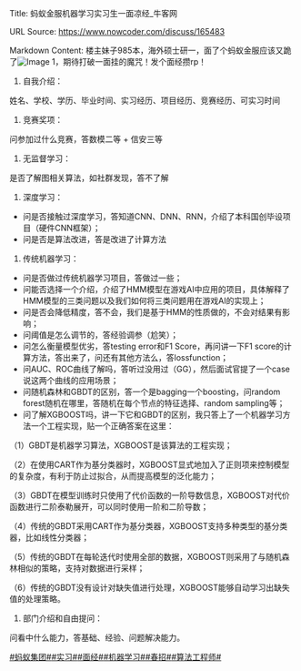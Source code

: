 Title: 蚂蚁金服机器学习实习生一面凉经_牛客网

URL Source: https://www.nowcoder.com/discuss/165483

Markdown Content:
楼主妹子985本，海外硕士研一，面了个蚂蚁金服应该又跪了![Image 1](https://uploadfiles.nowcoder.com/images/20191018/468200_1571397558639_10FB15C77258A991B0028080A64FB42D)，期待打破一面挂的魔咒！发个面经攒rp！

1.  自我介绍：

姓名、学校、学历、毕业时间、实习经历、项目经历、竞赛经历、可实习时间

1.  竞赛奖项：

问参加过什么竞赛，答数模二等 + 信安三等

1.  无监督学习：

是否了解图相关算法，如社群发现，答不了解

1.  深度学习：

*   问是否接触过深度学习，答知道CNN、DNN、RNN，介绍了本科国创毕设项目（硬件CNN框架）；
*   问是否是算法改进，答是改进了计算方法

1.  传统机器学习：

*   问是否做过传统机器学习项目，答做过一些；
*   问能否选择一个介绍，介绍了HMM模型在游戏AI中应用的项目，具体解释了HMM模型的三类问题以及我们如何将三类问题用在游戏AI的实现上；
*   问是否会降低精度，答不会，我们是基于HMM的性质做的，不会对结果有影响；
*   问阈值是怎么调节的，答经验调参（尬笑）；
*   问怎么衡量模型优劣，答testing error和F1 Score，再问讲一下F1 score的计算方法，答出来了，问还有其他方法么，答lossfunction；
*   问AUC、ROC曲线了解吗，答听过没用过（GG），然后面试官提了一个case说这两个曲线的应用场景；
*   问随机森林和GBDT的区别，答一个是bagging一个boosting，问random forest随机在哪里，答随机在每个节点的特征选择、random sampling等；
*   问了解XGBOOST吗，讲一下它和GBDT的区别，我只答上了一个机器学习方法一个工程实现，贴一个正确答案在这里：

（1）GBDT是机器学习算法，XGBOOST是该算法的工程实现；

（2）在使用CART作为基分类器时，XGBOOST显式地加入了正则项来控制模型的复杂度，有利于防止过拟合，从而提高模型的泛化能力；

（3）GBDT在模型训练时只使用了代价函数的一阶导数信息，XGBOOST对代价函数进行二阶泰勒展开，可以同时使用一阶和二阶导数；

（4）传统的GBDT采用CART作为基分类器，XGBOOST支持多种类型的基分类器，比如线性分类器；

（5）传统的GBDT在每轮迭代时使用全部的数据，XGBOOST则采用了与随机森林相似的策略，支持对数据进行采样；

（6）传统的GBDT没有设计对缺失值进行处理，XGBOOST能够自动学习出缺失值的处理策略。

1.  部门介绍和自由提问：

问看中什么能力，答基础、经验、问题解决能力。

[#蚂蚁集团#](https://www.nowcoder.com/enterprise/931/discussion)[#实习#](https://www.nowcoder.com/creation/subject/7ed2b413c8e64f9da9e460af91f577de)[#面经#](https://www.nowcoder.com/creation/subject/928d551be73f40db82c0ed83286c8783)[#机器学习#](https://www.nowcoder.com/creation/subject/1d21b7f0279f49f9bdb350c0e103df4f)[#春招#](https://www.nowcoder.com/creation/subject/9aea3762a04c49bfb6da8d3f4705c354)[#算法工程师#](https://www.nowcoder.com/creation/subject/146d543971d045ba84b4b8a4dd573fff)
